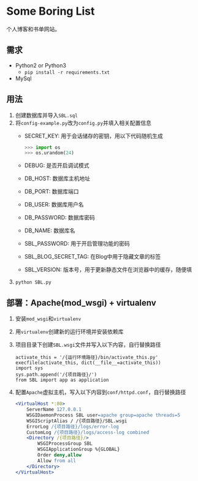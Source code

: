 # Some Boring List
个人博客和书单网站。

## 需求
- Python2 or Python3
    - `pip install -r requirements.txt`
- MySql

## 用法
1. 创建数据库并导入`SBL.sql`
1. 将`config-example.py`改为`config.py`并填入相关配置信息
    - SECRET_KEY: 用于会话储存的密钥，用以下代码随机生成

        ```python
        >>> import os
        >>> os.urandom(24)
        ```

    - DEBUG: 是否开启调试模式
    - DB_HOST: 数据库主机地址
    - DB_PORT: 数据库端口
    - DB_USER: 数据库用户名
    - DB_PASSWORD: 数据库密码
    - DB_NAME: 数据库名
    - SBL_PASSWORD:  用于开启管理功能的密码
    - SBL_BLOG_SECRET_TAG: 在Blog中用于隐藏文章的标签
    - SBL_VERSION: 版本号，用于更新静态文件在浏览器中的缓存，随便填
1. `python SBL.py`

## 部署：Apache(mod_wsgi) + virtualenv
1. 安装`mod_wsgi`和`virtualenv`
1. 用`virtualenv`创建新的运行环境并安装依赖库
1. 项目目录下创建`SBL.wsgi`文件并写入以下内容，自行替换路径

    ```wsgi
    activate_this = '/{运行环境路径}/bin/activate_this.py'
    execfile(activate_this, dict(__file__=activate_this))
    import sys
    sys.path.append('/{项目路径}/')
    from SBL import app as application
    ```

1. 配置`Apache`虚拟主机，写入以下内容到`conf/httpd.conf`，自行替换路径

    ```apache
    <VirtualHost *:80>
        ServerName 127.0.0.1
        WSGIDaemonProcess SBL user=apache group=apache threads=5
        WSGIScriptAlias / /{项目路径}/SBL.wsgi
        ErrorLog /{项目路径}/logs/error-log
        CustomLog /{项目路径}/logs/access-log combined
        <Directory /{项目路径}/>
            WSGIProcessGroup SBL
            WSGIApplicationGroup %{GLOBAL}
            Order deny,allow
            Allow from all
        </Directory>
    </VirtualHost>
    ```

